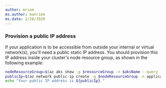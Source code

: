 ```yaml
---
author: mriem
ms.author: manriem
ms.date: 2/28/2020
---
```


### Provision a public IP address

If your application is to be accessible from outside your internal or virtual network(s), you'll need a public static IP address. You should provision this IP address inside your cluster's node resource group, as shown in the following example:

```bash
nodeResourceGroup=$(az aks show -g $resourceGroup -n $aksName --query 'nodeResourceGroup' -o tsv)
publicIp=$(az network public-ip create -g $nodeResourceGroup -n applicationIp --sku Standard --allocation-method Static --query 'publicIp.ipAddress' -o tsv)
echo "Your public IP address is ${publicIp}."
```

